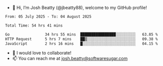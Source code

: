 - 👋 Hi, I’m Josh Beatty (@jbeatty88), welcome to my GitHub profile!

<!--START_SECTION:waka-->

```txt
From: 05 July 2025 - To: 04 August 2025

Total Time: 54 hrs 41 mins

Go                34 hrs 55 mins  ████████████████░░░░░░░░░   63.85 %
HTTP Request      5 hrs 7 mins    ██▒░░░░░░░░░░░░░░░░░░░░░░   09.38 %
JavaScript        2 hrs 16 mins   █░░░░░░░░░░░░░░░░░░░░░░░░   04.15 %
```

<!--END_SECTION:waka-->

- 💞️ I would love to collaborate!
- 📫 You can reach me at josh.beatty@softwaresugar.com

<!---
jbeatty88/jbeatty88 is a ✨ special ✨ repository because its `README.md` (this file) appears on your GitHub profile.
You can click the Preview link to take a look at your changes.
--->
